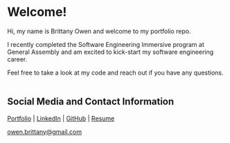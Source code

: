 # Welcome! 

Hi, my name is Brittany Owen and welcome to my portfolio repo. 

I recently completed the Software Engineering Immersive program at General Assembly and am excited to kick-start my software engineering career.

Feel free to take a look at my code and reach out if you have any questions. 
<br></br>

## Social Media and Contact Information

[Portfolio]() | 
[LinkedIn](https://www.linkedin.com/in/bnowen/) | 
[GitHub](https://github.com/brittanyowen) | 
[Resume]()

owen.brittany@gmail.com

